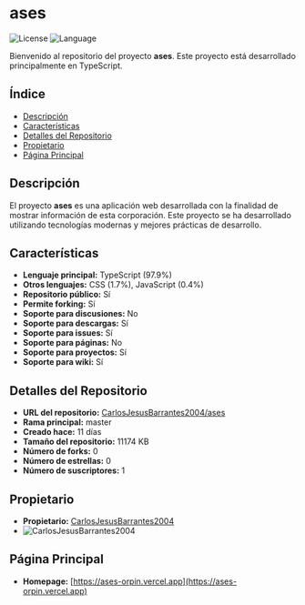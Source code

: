 # ases

![License](https://img.shields.io/badge/license-Unlicensed-blue.svg)
![Language](https://img.shields.io/badge/language-TypeScript-blue.svg)

Bienvenido al repositorio del proyecto **ases**. Este proyecto está desarrollado principalmente en TypeScript.

## Índice

- [Descripción](#descripción)
- [Características](#características)
- [Detalles del Repositorio](#detalles-del-repositorio)
- [Propietario](#propietario)
- [Página Principal](#página-principal)

## Descripción

El proyecto **ases** es una aplicación web desarrollada con la finalidad de mostrar información de esta corporación. Este proyecto se ha desarrollado utilizando tecnologías modernas y mejores prácticas de desarrollo.

## Características

- **Lenguaje principal:** TypeScript (97.9%)
- **Otros lenguajes:** CSS (1.7%), JavaScript (0.4%)
- **Repositorio público:** Sí
- **Permite forking:** Sí
- **Soporte para discusiones:** No
- **Soporte para descargas:** Sí
- **Soporte para issues:** Sí
- **Soporte para páginas:** No
- **Soporte para proyectos:** Sí
- **Soporte para wiki:** Sí

## Detalles del Repositorio

- **URL del repositorio:** [CarlosJesusBarrantes2004/ases](https://github.com/CarlosJesusBarrantes2004/ases)
- **Rama principal:** master
- **Creado hace:** 11 días
- **Tamaño del repositorio:** 11174 KB
- **Número de forks:** 0
- **Número de estrellas:** 0
- **Número de suscriptores:** 1

## Propietario

- **Propietario:** [CarlosJesusBarrantes2004](https://github.com/CarlosJesusBarrantes2004)
- ![CarlosJesusBarrantes2004](https://avatars.githubusercontent.com/u/147318137?v=4)

## Página Principal

- **Homepage:** [https://ases-orpin.vercel.app](https://ases-orpin.vercel.app)
